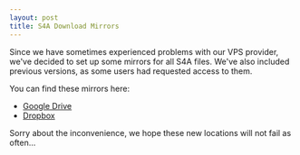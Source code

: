 ```yaml
---
layout: post
title: S4A Download Mirrors
---
```


Since we have sometimes experienced problems with our VPS provider, we've decided to set up some mirrors for all S4A files. We've also included previous versions, as some users had requested access to them.

You can find these mirrors here:

* [Google Drive](https://drive.google.com/folderview?id=0B3h-ueNiTZwzQjhWR0hnT0JaWDA)
* [Dropbox](https://www.dropbox.com/sh/5odhz6vin339sgy/AADbe_aQHezQb8JOpaLuvJu1a?dl=0)

Sorry about the inconvenience, we hope these new locations will not fail as often...
